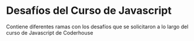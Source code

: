 # Desafíos del Curso de Javascript

Contiene diferentes ramas con los desafíos que se solicitaron a lo largo del curso de Javascript de Coderhouse
